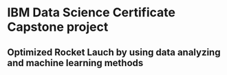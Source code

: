 # IBM Data Science Certificate Capstone project

## Optimized Rocket Lauch by using data analyzing and machine learning methods
